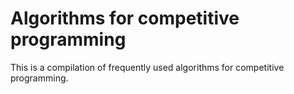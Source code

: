 # Algorithms for competitive programming
This is a compilation of frequently used algorithms for competitive programming.
